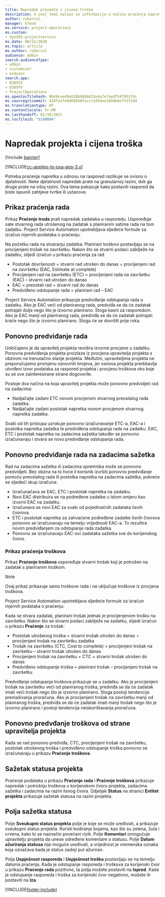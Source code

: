 ```yaml
---
title: Napredak projekta i cijena troška
description: U ovoj temi nalaze se informacije o načinu praćenja napretka projekta i potrošnje troškova.
author: ruhercul
manager: kfend
ms.service: project-operations
ms.custom:
- dyn365-projectservice
ms.date: 08/21/2020
ms.topic: article
ms.author: ruhercul
audience: Admin
search.audienceType:
- admin
- customizer
- enduser
search.app:
- D365CE
- D365PS
- ProjectOperations
ms.openlocfilehash: 0b69cee49e028b98bbb32e4a7e7aedf5479527dc
ms.sourcegitcommit: 418fa1fe9d605b8faccc2d5dee1b04b4e753f194
ms.translationtype: HT
ms.contentlocale: hr-HR
ms.lasthandoff: 02/10/2021
ms.locfileid: "5148004"
---
```

# <a name="project-progress-and-cost-consumption"></a>Napredak projekta i cijena troška

[!include [banner](../includes/psa-now-project-operations.md)]

[!INCLUDE[cc-applies-to-psa-app-3.x](../includes/cc-applies-to-psa-app-3x.md)]

Potreba praćenja napretka u odnosu na raspored razlikuje se ovisno o djelatnosti. Neke djelatnosti napredak prate na granularnoj razini, dok ga druge prate na višoj razini. Ova tema pokazuje kako postaviti raspored da biste ispunili zahtjeve tvrtke ili ustanove.

## <a name="effort-tracking-view"></a>Prikaz praćenja rada

Prikaz **Praćenje truda** prati napredak zadataka u rasporedu. Uspoređuje sate stvarnog rada utrošenog na zadatak s planiranim satima rada na tom zadatku. Project Service Automation upotrebljava sljedeće formule za izračun mjernih podataka o praćenju:

Na početku rada na stvaranju zadatka: Planirani troškovi postavljaju se na procijenjeni trošak na završetku. Nakon što se stvarni podaci zabilježe na zadatku, slijedi izračun u prikazu praćenja za rad

- Postotak dovršenosti = stvarni rad utrošen do danas ÷ procijenjeni rad na završetku (EAC, Estimate at complete) 
- Procijenjeni rad na završetku (ETC) = procijenjeni rada na završetku (EAC) – stvarni rad utrošen do danas 
- EAC = preostali rad + stvarni rad do danas 
- Predviđeno odstupanje rada = planirani rad – EAC

Project Service Automation prikazuje predviđanje odstupanja rada u zadatku. Ako je EAC veći od planiranog rada, predviđa se da će zadatak potrajati dulje nego što je izvorno planirano. Stoga kasni za rasporedom. Ako je EAC manji od planiranog rada, predviđa se da će zadatak potrajati kraće nego što je izvorno planirano. Stoga će se dovršiti prije roka.

## <a name="reprojecting-effort"></a>Ponovno predviđanje rada

Uobičajeno je da upravitelj projekta revidira izvorne procjene u zadatku. Ponovna predviđanja projekta proizlaze iz procjena upravitelja projekta s obzirom na trenutačno stanje projekta. Međutim, upraviteljima projekta ne preporučujemo promjenu osnovnih brojeva, jer osnova projekta predstavlja utvrđeni izvor podataka za raspored projekta i procjenu troškova oko koje su se sve zainteresirane strane dogovorile.

Postoje dva načina na koja upravitelj projekta može ponovno predvidjeti rad na zadacima:

- Nadjačajte zadani ETC novom procjenom stvarnog preostalog rada zadatka. 
- Nadjačajte zadani postotak napretka novom procjenom stvarnog napretka zadatka.

Svaki od tih pristupa uzrokuje ponovno izračunavanje ETC-a, EAC-a i postotka napretka zadatka te predviđena odstupanja rada na zadatku. EAC, ETC i postotak napretka na zadacima sažetka također se ponovno izračunavaju i stvara se novo predviđanje odstupanja rada.

## <a name="reprojection-of-effort-on-summary-tasks"></a>Ponovno predviđanje rada na zadacima sažetka

Rad na zadacima sažetka ili zadacima spremnika može se ponovno predvidjeti. Bez obzira na to hoće li korisnik izvršiti ponovno predviđanje pomoću preostalog rada ili postotka napretka na zadacima sažetka, pokreće se sljedeći skup izračuna:

- Izračunačava se EAC, ETC i postotak napretka na zadatku.
- Novi EAC distribuira se na podređene zadatke u istom omjeru kao izvorni EAC na zadatku.
- Izračunava se novi EAC za svaki od pojedinačnih zadataka lisnih čvorova. 
- ETC i postotak napretka za zahvaćene podređene zadatke lisnih čvorova ponovno se izračunavaju na temelju vrijednosti EAC-a. To rezultira novim predviđanjem za odstupanje rada zadatka. 
- Ponovno se izračunavaju EAC-ovi zadataka sažetka sve do korijenskog čvora.

### <a name="cost-tracking-view"></a>Prikaz praćenja troškova 

Prikaz **Praćenje troškova** uspoređuje stvarni trošak koji je potrošen na zadatak s planiranim troškom. 

> [!NOTE]
> Ovaj prikaz prikazuje samo troškove rada i ne uključuje troškove iz procjena troškova. 

Project Service Automation upotrebljava sljedeće formule za izračun mjernih podataka o praćenju:

Kada se stvara zadatak, planirani trošak jednak je procijenjenom trošku na završetku. Nakon što se stvarni podaci zabilježe na zadatku, slijedi izračun u prikazu **Praćenje** za trošak:

 - Postotak utrošenog troška = stvarni trošak utrošen do danas ÷ procijenjeni trošak na završetku zadatka
 - Trošak na završetku (CTC, Cost to complete) = procijenjeni trošak na završetku – stvarni trošak utrošen do danas
 - Procijenjeni trošak na završetku = CTC + stvarni trošak utrošen do danas
 - Predviđeno odstupanje troška = planirani trošak – procijenjeni trošak na završetku

Predviđanje odstupanja troškova prikazuje se u zadatku. Ako je procijenjeni trošak na završetku veći od planiranog troška, predviđa se da će zadatak imati veći trošak nego što je izvorno planirano. Stoga postoji tendencija premašivanja proračuna. Ako je procijenjeni trošak na završetku manji od planiranog troška, predviđa se da će zadatak imati manji trošak nego što je izvorno planirano i postoji tendencija neiskorištavanja proračuna.

## <a name="project-managers-reprojection-of-cost"></a>Ponovno predvđanje troškova od strane upravitelja projekta

Kada se rad ponovno predviđa, CTC, procijenjeni trošak na završetku, postotak utrošenog troška i predviđeno odstupanje troška ponovno se izračunavaju u prikazu **Praćenje troškova**.

## <a name="project-status-summary"></a>Sažetak statusa projekta

Praćenje podataka u prikazu **Praćenje rada** i **Praćenje troškova** prikazuje napredak i potrošnju troškova u korijenskom čvoru projekta, zadacima sažetka i zadacima na razini lisnog čvora. Odjeljak **Status** na stranici **Entitet projekta** prikazuje sažetak statusa na razini projekta.

## <a name="status-summary-fields"></a>Polja sažetka statusa

Polje **Sveukupni status projekta** polje je koje se može uređivati, a prikazuje sveukupni status projekta. Koristi kodiranje bojama, kao što su zelena, žuta i crvena, kako bi se naznačio povećani rizik. Polje **Komentari** omogućuje upravitelju projekta da unese određene komentare o statusu. Polje **Datum ažuriranja statusa** nije moguće uređivati, a vrijednost je vremenska oznaka koja označava kada je status zadnji put ažuriran.

Polja **Uspješnost rasporeda** i **Uspješnost troška** postavljaju se na temelju datuma praćenja. Kada je odstupanje rasporeda i troškova za korijenski čvor u prikazu **Praćenje rada** pozitivno, ta polja možete postaviti na **Ispred**. Kada je odstupanje rasporeda i troška za korijenski čvor negativno, možete ih postaviti na **Iza**.


[!INCLUDE[footer-include](../includes/footer-banner.md)]